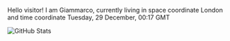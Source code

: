 Hello visitor! I am Giammarco, currently living in space coordinate London and time coordinate Tuesday, 29 December, 00:17 GMT

![GitHub Stats](https://github-readme-stats.vercel.app/api?username=grcasanova)
